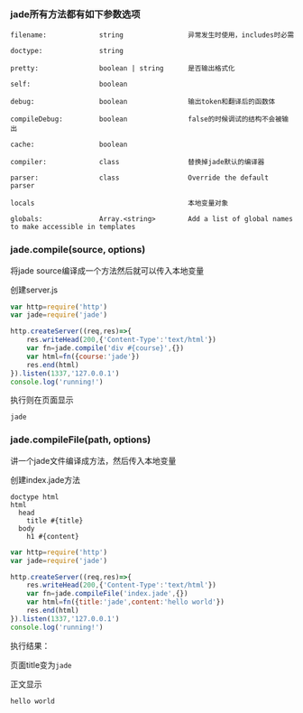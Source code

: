 <h3>jade所有方法都有如下参数选项</h3>

```
filename:             string                异常发生时使用，includes时必需

doctype:              string            

pretty:               boolean | string      是否输出格式化 
                                         
self:                 boolean         

debug:                boolean               输出token和翻译后的函数体

compileDebug:         boolean               false的时候调试的结构不会被输出

cache:                boolean      

compiler:             class                 替换掉jade默认的编译器

parser:               class                 Override the default parser

locals                                      本地变量对象

globals:              Array.<string>        Add a list of global names to make accessible in templates
```
<h3>jade.compile(source, options)</h3>
将jade <cade>source</cade>编译成一个方法然后就可以传入本地变量

创建server.js
```js
var http=require('http')
var jade=require('jade')

http.createServer((req,res)=>{
	res.writeHead(200,{'Content-Type':'text/html'})
    var fn=jade.compile('div #{course}',{})
    var html=fn({course:'jade'})
    res.end(html)
}).listen(1337,'127.0.0.1')
console.log('running!')

```
执行则在页面显示
```
jade
```
<h3>jade.compileFile(path, options)</h3>
讲一个jade文件编译成方法，然后传入本地变量

创建index.jade方法
```jade
doctype html
html
  head
    title #{title}
  body
    h1 #{content}
```

```js
var http=require('http')
var jade=require('jade')

http.createServer((req,res)=>{
	res.writeHead(200,{'Content-Type':'text/html'})
    var fn=jade.compileFile('index.jade',{})
    var html=fn({title:'jade',content:'hello world'})
    res.end(html)
}).listen(1337,'127.0.0.1')
console.log('running!')
```
执行结果：

页面title变为<code>jade</code>

正文显示
```
hello world
```
